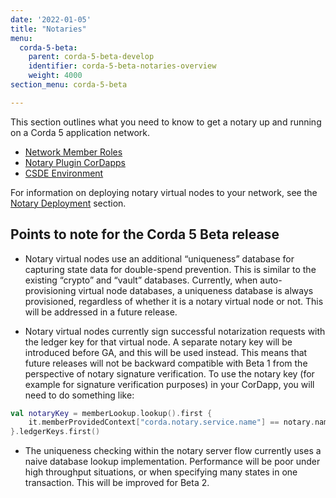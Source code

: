 ```yaml
---
date: '2022-01-05'
title: "Notaries"
menu:
  corda-5-beta:
    parent: corda-5-beta-develop
    identifier: corda-5-beta-notaries-overview
    weight: 4000
section_menu: corda-5-beta

---
```


This section outlines what you need to know to get a notary up and running on a Corda 5 application network.

* [Network Member Roles](../notaries/network-member-roles.md)
* [Notary Plugin CorDapps](../notaries/plugin-cordapps-notary.md)
* [CSDE Environment](../notaries/csde.md)

For information on deploying notary virtual nodes to your network, see the [Notary Deployment](../../deploying/notaries/notary-deployment.md) section.

## Points to note for the Corda 5 Beta release

* Notary virtual nodes use an additional “uniqueness” database for capturing state data for double-spend prevention. This is similar to the existing “crypto” and “vault” databases. Currently, when auto-provisioning virtual node databases, a uniqueness database is always provisioned, regardless of whether it is a notary virtual node or not. This will be addressed in a future release.

* Notary virtual nodes currently sign successful notarization requests with the ledger key for that virtual node. A separate notary key will be introduced before GA, and this will be used instead. This means that future releases will not be backward compatible with Beta 1 from the perspective of notary signature verification. To use the notary key (for example for signature verification purposes) in your CorDapp, you will need to do something like:

```kotlin
val notaryKey = memberLookup.lookup().first {
    it.memberProvidedContext["corda.notary.service.name"] == notary.name.toString()
}.ledgerKeys.first()
```

* The uniqueness checking within the notary server flow currently uses a naive database lookup implementation. Performance will be poor under high throughput situations, or when specifying many states in one transaction. This will be improved for Beta 2.